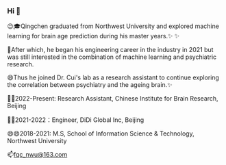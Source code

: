### Hi  👋

😉🎓Qingchen graduated from Northwest University and explored machine learning for brain age prediction during his master years.✨ ✨  

🤔After which, he began his engineering career in the industry in 2021 but was still interested in the combination of machine learning and psychiatric research. 

😄Thus he joined Dr. Cui's lab as a research assistant to continue exploring the correlation between psychiatry and the ageing brain.✨

🔭🔭2022-Present: Research Assistant, Chinese Institute for Brain Research, Beijing

🌱🌱2021-2022：Engineer, DiDi Global Inc, Beijing

😄😄2018-2021: M.S, School of Information Science & Technology, Northwest University

📫fqc_nwu@163.com
<!--
**QingchenFan/QingchenFan** is a ✨ _special_ ✨ repository because its `README.md` (this file) appears on your GitHub profile.

Here are some ideas to get you started:

- 🔭 I’m currently working on ...
- 🌱 I’m currently learning ...
- 👯 I’m looking to collaborate on ...
- 🤔 I’m looking for help with ...
- 💬 Ask me about ...
- 📫 How to reach me: ...
- 😄 Pronouns: ...
- ⚡ Fun fact: ...
-->
